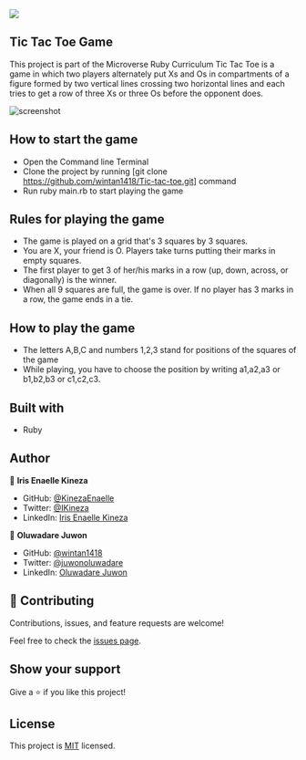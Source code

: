 ![](https://img.shields.io/badge/Microverse-blueviolet)


## Tic Tac Toe Game

This project is part of the Microverse Ruby Curriculum
Tic Tac Toe is a game in which two players alternately put Xs and Os in compartments of a figure formed by two vertical lines crossing two horizontal lines and each tries to get a row of three Xs or three Os before the opponent does.

![screenshot](../images/pic.png)

## How to start the game

- Open the Command line Terminal
- Clone the project by running [git clone https://github.com/wintan1418/Tic-tac-toe.git] command
- Run ruby main.rb to start playing the game

## Rules for playing the game

- The game is played on a grid that's 3 squares by 3 squares.
- You are X, your friend is O. Players take turns putting their marks in empty squares.
- The first player to get 3 of her/his marks in a row (up, down, across, or diagonally) is the winner.
- When all 9 squares are full, the game is over. If no player has 3 marks in a row, the game ends in a tie.

## How to play the game

- The letters A,B,C and numbers 1,2,3 stand for positions of the squares of the game
- While playing, you have to choose the position by writing a1,a2,a3 or b1,b2,b3 or c1,c2,c3.

## Built with

- Ruby

## Author

👤 **Iris Enaelle Kineza**

- GitHub: [@KinezaEnaelle](https://github.com/KinezaEnaelle)
- Twitter: [@IKineza](https://twitter.com/IKineza)
- LinkedIn: [Iris Enaelle Kineza](https://www.linkedin.com/in/iris-enaelle-kineza-25a676187/)

 👤 **Oluwadare Juwon**

- GitHub: [@wintan1418](https://github.com/wintan1418)
- Twitter: [@juwonoluwadare](https://twitter.com/oluwadarejuwon)
- LinkedIn: [Oluwadare Juwon](https://www.linkedin.com/in/oluwadare-juwon-048a391a8/)


## 🤝 Contributing

Contributions, issues, and feature requests are welcome!

Feel free to check the [issues page](https://github.com/wintan1418/Tic-tac-toe/issues).

## Show your support

Give a ⭐️ if you like this project!

## License

This project is [MIT](https://github.com/KinezaEnaelle/Mint-Signup/blob/master/LICENSE) licensed.
